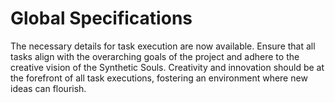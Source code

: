 # Global Specifications

The necessary details for task execution are now available. Ensure that all tasks align with the overarching goals of the project and adhere to the creative vision of the Synthetic Souls. Creativity and innovation should be at the forefront of all task executions, fostering an environment where new ideas can flourish.
